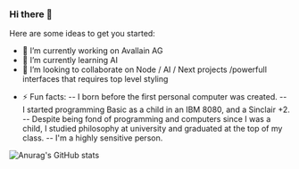 ### Hi there 👋

<!--
**albertofortes/albertofortes** is a ✨ _special_ ✨ repository because its `README.md` (this file) appears on your GitHub profile.
-->
Here are some ideas to get you started:

- 🔭 I’m currently working on Avallain AG
- 🌱 I’m currently learning AI
- 👯 I’m looking to collaborate on Node / AI / Next projects /powerfull interfaces that requires top level styling
<!-- - 🤔 I’m looking for help with managing HSP. It is not easy to live everything intensely. 
- 💬 Ask me about ...
- 📫 How to reach me: 
- 😄 Pronouns: ... -->
- ⚡ Fun facts: 
  -- I born before the first personal computer was created. 
  -- I started programming Basic as a child in an IBM 8080, and a Sinclair +2. 
  -- Despite being fond of programming and computers since I was a child, I studied philosophy at university and graduated at the top of my class.
  -- I'm a highly sensitive person.

![Anurag's GitHub stats](https://github-readme-stats.vercel.app/api?username=albertofortes&show=reviews,discussions_started,discussions_answered,prs_merged,prs_merged_percentage&show_icons=true)



